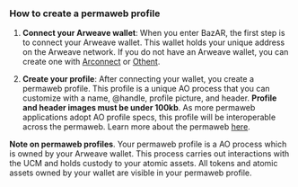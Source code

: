 ### How to create a permaweb profile

1. **Connect your Arweave wallet**: When you enter BazAR, the first step is to connect your Arweave wallet. This wallet holds your unique address on the Arweave network. If you do not have an Arweave wallet, you can create one with [Arconnect](https://www.arconnect.io/) or [Othent](https://othent.io/).

2. **Create your profile**: After connecting your wallet, you create a permaweb profile. This profile is a unique AO process that you can customize with a name, @handle, profile picture, and header. **Profile and header images must be under 100kb**. As more permaweb applications adopt AO profile specs, this profile will be interoperable across the permaweb. Learn more about the permaweb [here](https://ao-bazar.arweave.net/#/docs/key-concepts/permaweb).

**Note on permaweb profiles**. Your permaweb profile is a AO process which is owned by your Arweave wallet. This process carries out interactions with the UCM and holds custody to your atomic assets. All tokens and atomic assets owned by your wallet are visible in your permaweb profile.

